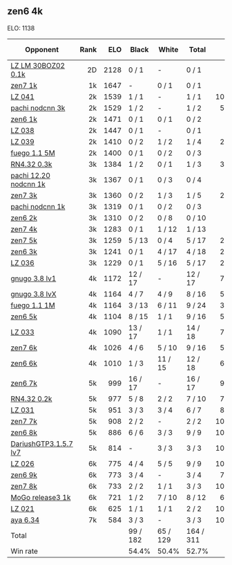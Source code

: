 ## zen6 4k ##

ELO: 1138

Opponent | Rank | ELO | Black | White | Total | Win rate
---------|-----:|----:|-------|-------|-------|-------:
[LZ LM 30BOZ02 0.1k](LZ%20LM%2030BOZ02%200.1k.md) | 2D | 2128 | 0 / 1 | - | 0 / 1 | 0.0%
[zen7 1k](zen7%201k.md) | 1k | 1647 | - | 0 / 1 | 0 / 1 | 0.0%
[LZ 041](LZ%20041.md) | 2k | 1539 | 1 / 1 | - | 1 / 1 | 100.0%
[pachi nodcnn 3k](pachi%20nodcnn%203k.md) | 2k | 1529 | 1 / 2 | - | 1 / 2 | 50.0%
[zen6 1k](zen6%201k.md) | 2k | 1471 | 0 / 1 | 0 / 1 | 0 / 2 | 0.0%
[LZ 038](LZ%20038.md) | 2k | 1447 | 0 / 1 | - | 0 / 1 | 0.0%
[LZ 039](LZ%20039.md) | 2k | 1410 | 0 / 2 | 1 / 2 | 1 / 4 | 25.0%
[fuego 1.1 5M](fuego%201.1%205M.md) | 2k | 1400 | 0 / 1 | 0 / 2 | 0 / 3 | 0.0%
[RN4.32 0.3k](RN4.32%200.3k.md) | 3k | 1384 | 1 / 2 | 0 / 1 | 1 / 3 | 33.3%
[pachi 12.20 nodcnn 1k](pachi%2012.20%20nodcnn%201k.md) | 3k | 1367 | 0 / 1 | 0 / 3 | 0 / 4 | 0.0%
[zen7 3k](zen7%203k.md) | 3k | 1360 | 0 / 2 | 1 / 3 | 1 / 5 | 20.0%
[pachi nodcnn 1k](pachi%20nodcnn%201k.md) | 3k | 1319 | 0 / 1 | 0 / 2 | 0 / 3 | 0.0%
[zen6 2k](zen6%202k.md) | 3k | 1310 | 0 / 2 | 0 / 8 | 0 / 10 | 0.0%
[zen7 4k](zen7%204k.md) | 3k | 1283 | 0 / 1 | 1 / 12 | 1 / 13 | 7.7%
[zen7 5k](zen7%205k.md) | 3k | 1259 | 5 / 13 | 0 / 4 | 5 / 17 | 29.4%
[zen6 3k](zen6%203k.md) | 3k | 1241 | 0 / 1 | 4 / 17 | 4 / 18 | 22.2%
[LZ 036](LZ%20036.md) | 3k | 1229 | 0 / 1 | 5 / 16 | 5 / 17 | 29.4%
[gnugo 3.8 lv1](gnugo%203.8%20lv1.md) | 4k | 1172 | 12 / 17 | - | 12 / 17 | 70.6%
[gnugo 3.8 lvX](gnugo%203.8%20lvX.md) | 4k | 1164 | 4 / 7 | 4 / 9 | 8 / 16 | 50.0%
[fuego 1.1 1M](fuego%201.1%201M.md) | 4k | 1164 | 3 / 13 | 6 / 11 | 9 / 24 | 37.5%
[zen6 5k](zen6%205k.md) | 4k | 1104 | 8 / 15 | 1 / 1 | 9 / 16 | 56.3%
[LZ 033](LZ%20033.md) | 4k | 1090 | 13 / 17 | 1 / 1 | 14 / 18 | 77.8%
[zen7 6k](zen7%206k.md) | 4k | 1026 | 4 / 6 | 5 / 10 | 9 / 16 | 56.3%
[zen6 6k](zen6%206k.md) | 4k | 1010 | 1 / 3 | 11 / 15 | 12 / 18 | 66.7%
[zen6 7k](zen6%207k.md) | 5k | 999 | 16 / 17 | - | 16 / 17 | 94.1%
[RN4.32 0.2k](RN4.32%200.2k.md) | 5k | 977 | 5 / 8 | 2 / 2 | 7 / 10 | 70.0%
[LZ 031](LZ%20031.md) | 5k | 951 | 3 / 3 | 3 / 4 | 6 / 7 | 85.7%
[zen7 7k](zen7%207k.md) | 5k | 908 | 2 / 2 | - | 2 / 2 | 100.0%
[zen6 8k](zen6%208k.md) | 5k | 886 | 6 / 6 | 3 / 3 | 9 / 9 | 100.0%
[DariushGTP3.1.5.7 lv7](DariushGTP3.1.5.7%20lv7.md) | 5k | 814 | - | 3 / 3 | 3 / 3 | 100.0%
[LZ 026](LZ%20026.md) | 6k | 775 | 4 / 4 | 5 / 5 | 9 / 9 | 100.0%
[zen6 9k](zen6%209k.md) | 6k | 773 | 3 / 4 | - | 3 / 4 | 75.0%
[zen7 8k](zen7%208k.md) | 6k | 733 | 2 / 2 | 1 / 1 | 3 / 3 | 100.0%
[MoGo release3 1k](MoGo%20release3%201k.md) | 6k | 721 | 1 / 2 | 7 / 10 | 8 / 12 | 66.7%
[LZ 021](LZ%20021.md) | 6k | 625 | 1 / 1 | 1 / 1 | 2 / 2 | 100.0%
[aya 6.34](aya%206.34.md) | 7k | 584 | 3 / 3 | - | 3 / 3 | 100.0%
Total | | | 99 / 182 | 65 / 129 | 164 / 311 | 
Win rate| | | 54.4% | 50.4% | 52.7% | 
